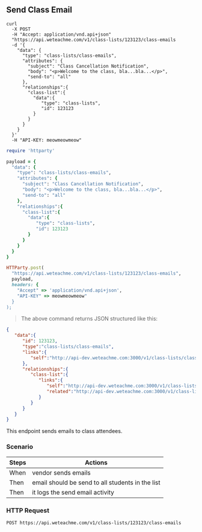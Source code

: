 ## Send Class Email

```shell
curl 
  -X POST
  -H "Accept: application/vnd.api+json" 
  "https://api.weteachme.com/v1/class-lists/123123/class-emails
  -d '{
    "data": {
      "type": "class-lists/class-emails",
      "attributes": {
        "subject": "Class Cancellation Notification",
        "body": "<p>Welcome to the class, bla...bla...</p>",
        "send-to": "all"
      },
      "relationships":{
        "class-list":{
          "data":{
             "type": "class-lists",
             "id": 123123
          }
        }
      }
    }
  }'
  -H "API-KEY: meowmeowmeow"
```

```ruby
require 'httparty'

payload = {
  "data": {
    "type": "class-lists/class-emails",
    "attributes": {
      "subject": "Class Cancellation Notification",
      "body": "<p>Welcome to the class, bla...bla...</p>",
      "send-to": "all"
    },
    "relationships":{
      "class-list":{
        "data":{
           "type": "class-lists",
           "id": 123123
        }
      }
    }
  }
}

HTTParty.post(
  "https://api.weteachme.com/v1/class-lists/123123/class-emails",
  payload,
  headers: {
    "Accept" => 'application/vnd.api+json', 
    "API-KEY" => meowmeowmeow"
  }
);

```

> The above command returns JSON structured like this:

```json
{
   "data":{
      "id": 123123,
      "type":"class-lists/class-emails",
      "links":{
         "self":"http://api-dev.weteachme.com:3000/v1/class-lists/class-emails/123123"
      },
      "relationships":{
         "class-list":{
            "links":{
               "self":"http://api-dev.weteachme.com:3000/v1/class-lists/class-emails/123123/relationships/class-list",
               "related":"http://api-dev.weteachme.com:3000/v1/class-lists/class-emails/123123/class-list"
            }
         }
      }
   }
}
```

This endpoint sends emails to class attendees.

### Scenario

Steps      | Actions
---------- | -------
When | vendor sends emails 
Then | email should be send to all students in the list
Then | it logs the send email activity

### HTTP Request

`POST https://api.weteachme.com/v1/class-lists/123123/class-emails`
